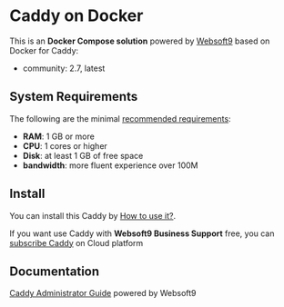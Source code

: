# Caddy on Docker  

This is an **Docker Compose solution** powered by [Websoft9](https://www.websoft9.com) based on Docker for Caddy:


 - community:  2.7, latest


## System Requirements

The following are the minimal [recommended requirements](https://hub.docker.com/_/caddy):

* **RAM**: 1 GB or more
* **CPU**: 1 cores or higher
* **Disk**: at least 1 GB of free space
* **bandwidth**: more fluent experience over 100M  

## Install

You can install this Caddy by [How to use it?](https://github.com/Websoft9/docker-library#how-to-use-it).   

If you want use Caddy with **Websoft9 Business Support** free, you can [subscribe Caddy](https://www.websoft9.com/apps) on Cloud platform

## Documentation

[Caddy Administrator Guide](https://support.websoft9.com/docs/caddy) powered by Websoft9